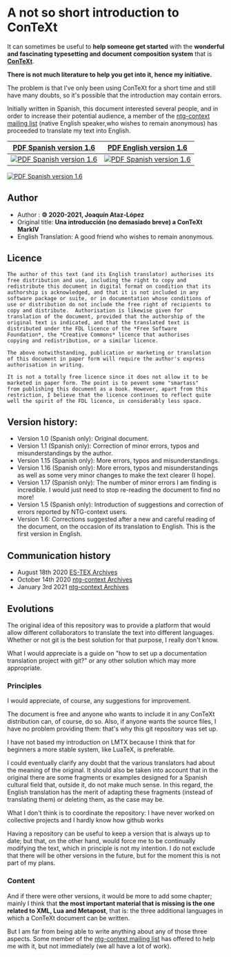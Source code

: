 # A not so short introduction to ConTeXt

It can sometimes be useful to **help someone get started** with the 
**wonderful and fascinating typesetting and document composition system** that is [**ConTeXt**](https://wiki.contextgarden.net).

**There is not much literature to help you get into it, hence my initiative.**

The problem is that I've only been using ConTeXt for a short time and still 
have many doubts, so it's possible that the introduction may contain 
errors. 

Initially written in Spanish, this document interested several people, and in 
order to increase their potential audience, a member of the [ntg-context mailing list]( https://mailman.ntg.nl/pipermail/ntg-context/)
(native English speaker,who wishes to remain anonymous) has proceeded to translate my text into English.

| [PDF Spanish version 1.6](en/introCTX_esp.pdf)                         | [PDF English version 1.6](en/introCTX_eng.pdf)                         |
|------------------------------------------------------------------------|------------------------------------------------------------------------|
| [![PDF Spanish version 1.6](en/introCTX_esp.png)](en/introCTX_esp.pdf) | [![PDF Spanish version 1.6](en/introCTX_esp.png)](en/introCTX_eng.pdf) |

[![PDF Spanish version 1.6](en/introCTX_esp.png)](en/introCTX_esp.pdf)

## Author

- Author : **🄯 2020-2021, Joaquín Ataz-López**
- Original title: **Una introducción (no demasiado breve) a ConTeXt MarkIV**
- English Translation: A good friend who wishes to remain anonymous.

## Licence

    The author of this text (and its English translator) authorises its
    free distribution and use, including the right to copy and
    redistribute this document in digital format on condition that its
    authorship is acknowledged, and that it is not included in any
    software package or suite, or in documentation whose conditions of
    use or distribution do not include the free right of recipients to
    copy and distribute.  Authorisation is likewise given for
    translation of the document, provided that the authorship of the
    original text is indicated, and that the translated text is
    distributed under the FDL licence of the *Free Software
    Foundation*, the *Creative Commons* licence that authorises
    copying and redistribution, or a similar licence.

    The above notwithstanding, publication or marketing or translation
    of this document in paper form will require the author's express
    authorisation in writing.

    It is not a totally free licence since it does not allow it to be
    marketed in paper form. The point is to pevent some "smartass"
    from publishing this document as a book. However, apart from this
    restriction, I believe that the licence continues to reflect quite
    well the spirit of the FDL licence, in considerably less space.

## Version history:

- Version 1.0  (Spanish only): Original document.
- Version 1.1  (Spanish only): Correction of minor errors, typos and misunderstandings by the author.
- Version 1.15 (Spanish only): More errors, typos and misunderstandings.
- Version 1.16 (Spanish only): More errors, typos and misunderstandings as well as some very minor changes to make the text clearer (I hope).
- Version 1.17 (Spanish only): The number of minor errors I am finding is incredible. I would just need to stop re-reading the document to find no more!
- Version 1.5  (Spanish only): Introduction of suggestions and correction of errors reported by NTG-context users.
- Version 1.6: Corrections suggested after a new and careful reading of the document, on the occasion of its translation to English. This is the first version in English.


## Communication history

- August 18th 2020  [ES-TEX Archives](https://listserv.rediris.es/cgi-bin/wa?A2=ind2008&L=ES-TEX&P=24771)
- October 14th 2020 [ntg-context Archives](https://mailman.ntg.nl/pipermail/ntg-context/2020/thread.html#99759)
- January 3rd 2021  [ntg-context Archives](https://mailman.ntg.nl/pipermail/ntg-context/2021/thread.html#100880)

## Evolutions

The original idea of this repository was to provide a platform that would allow 
different collaborators to translate the text into different languages. 
Whether or not git is the best solution for that purpose, I really don't 
know.

What I would appreciate is a guide on "how to set up a documentation 
translation project with git?" or any other solution which may more appropriate.

### Principles

I would appreciate, of course, any suggestions for improvement.

The document is free
and anyone who wants to include it in any ConTeXt distribution can, of course, do so. 
Also, if anyone wants the source files, I have no problem providing them: that's why this git repository was set up.

I have not based my introduction on LMTX
because I think that for beginners a more stable system, like LuaTeX, is preferable.

I could eventually clarify any doubt that the various translators 
had about the meaning of the original. It should also be taken into 
account that in the original there are some fragments or examples 
designed for a Spanish cultural field that, outside it, do not make much 
sense. In this regard, the English translation has the merit of adapting 
these fragments (instead of translating them) or deleting them, as the 
case may be.

What I don't think is to coordinate the repository: I have never worked 
on collective projects and I hardly know how github works

Having a repository can be useful to keep a version that is always up to 
date; but that, on the other hand, would force me to be continually 
modifying the text, which in principle is not my intention. I do not 
exclude that there will be other versions in the future, but for the 
moment this is not part of my plans. 

### Content

And if there were other versions, 
it would be more to add some chapter; mainly I think that
**the most important material that is missing is the one related to XML, Lua and Metapost**, 
that is: the three additional languages in which a ConTeXt document can be written. 

But I am far from being able to write anything 
about any of those three aspects. Some member of the [ntg-context mailing list]( https://mailman.ntg.nl/pipermail/ntg-context/) has offered to 
help me with it, but not immediately (we all have a lot of work).
